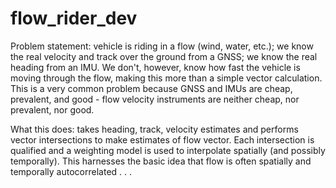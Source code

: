 # flow_rider_dev

Problem statement: vehicle is riding in a flow (wind, water, etc.); we know the real velocity and track over the ground from a GNSS; we know the real heading from an IMU. We don't, however, know how fast the vehicle is moving through the flow, making this more than a simple vector calculation. This is a very common problem because GNSS and IMUs are cheap, prevalent, and good - flow velocity instruments are neither cheap, nor prevalent, nor good.

What this does: takes heading, track, velocity estimates and performs vector intersections to make estimates of flow vector. Each intersection is qualified and a weighting model is used to interpolate spatially (and possibly temporally). This harnesses the basic idea that flow is often spatially and temporally autocorrelated . . .
